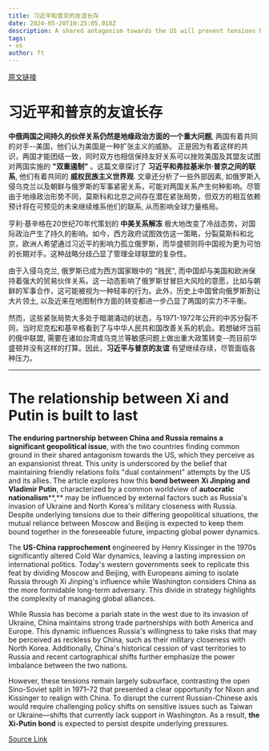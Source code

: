 ```yaml
---
title: 习近平和普京的友谊长存
date: 2024-05-20T10:25:05.018Z
description: A shared antagonism towards the US will prevent tensions between China and Russia from coming to the fore
tags: 
- us
author: ft
---
```


[原文链接](https://ft.com/content/6459a746-e11e-4340-9cb5-ae3ebaa23e0e)

# 习近平和普京的友谊长存 

**中俄两国之间持久的伙伴关系仍然是地缘政治方面的一个重大问题**, 两国有着共同的对手--美国，他们认为美国是一种扩张主义的威胁。 正是因为有着这样的共识，两国才能团结一致，同时双方也相信保持友好关系可以挫败美国及其盟友试图对两国实施的 **"双重遏制"** 。这篇文章探讨了 **习近平和弗拉基米尔·普京之间的联系**, 他们有着共同的 **威权民族主义世界观**. 文章还分析了一些外部因素, 如俄罗斯入侵乌克兰以及朝鲜与俄罗斯的军事紧密关系，可能对两国关系产生何种影响。尽管由于地缘政治形势不同，莫斯科和北京之间存在潜在紧张局势，但双方的相互依赖预计将在可预见的未来继续维系他们的联系, 从而影响全球力量格局。 

亨利·基辛格在20世纪70年代策划的 **中美关系解冻** 极大地改变了冷战态势，对国际政治产生了持久的影响。如今，西方政府试图效仿这一策略，分裂莫斯科和北京，欧洲人希望通过习近平的影响力孤立俄罗斯，而华盛顿则将中国视为更为可怕的长期对手。这种战略分歧凸显了管理全球联盟的复杂性。 

由于入侵乌克兰, 俄罗斯已成为西方国家眼中的 "贱民", 而中国却与美国和欧洲保持着强大的贸易伙伴关系。这一动态影响了俄罗斯甘冒巨大风险的意愿，比如与朝鲜的军事合作，这可能被视为一种轻率的行为。此外，历史上中国曾向俄罗斯割让大片领土, 以及近来在地图制作方面的转变都进一步凸显了两国的实力不平衡。 

然而，这些紧张局势大多处于暗潮涌动的状态，与1971-1972年公开的中苏分裂不同，当时尼克松和基辛格看到了与中华人民共和国改善关系的机会。若想破坏当前的俄中联盟, 需要在诸如台湾或乌克兰等敏感问题上做出重大政策转变--而目前华盛顿并没有这样的打算。因此，**习近平与普京的友谊** 有望继续存续，尽管面临各种压力。

---

# The relationship between Xi and Putin is built to last 

**The enduring partnership** **between China and Russia remains a significant geopolitical issue**, with the two countries finding common ground in their shared antagonism towards the US, which they perceive as an expansionist threat. This unity is underscored by the belief that maintaining friendly relations foils "dual containment" attempts by the US and its allies. The article explores how this **bond between** **Xi Jinping and Vladimir Putin**, characterized by a common worldview of **autocratic nationalism****,** may be influenced by external factors such as Russia's invasion of Ukraine and North Korea's military closeness with Russia. Despite underlying tensions due to their differing geopolitical situations, the mutual reliance between Moscow and Beijing is expected to keep them bound together in the foreseeable future, impacting global power dynamics.

The **US-China rapprochement** engineered by Henry Kissinger in the 1970s significantly altered Cold War dynamics, leaving a lasting impression on international politics. Today's western governments seek to replicate this feat by dividing Moscow and Beijing, with Europeans aiming to isolate Russia through Xi Jinping's influence while Washington considers China as the more formidable long-term adversary. This divide in strategy highlights the complexity of managing global alliances.

While Russia has become a pariah state in the west due to its invasion of Ukraine, China maintains strong trade partnerships with both America and Europe. This dynamic influences Russia's willingness to take risks that may be perceived as reckless by China, such as their military closeness with North Korea. Additionally, China's historical cession of vast territories to Russia and recent cartographical shifts further emphasize the power imbalance between the two nations. 

However, these tensions remain largely subsurface, contrasting the open Sino-Soviet split in 1971–72 that presented a clear opportunity for Nixon and Kissinger to realign with China. To disrupt the current Russian-Chinese axis would require challenging policy shifts on sensitive issues such as Taiwan or Ukraine—shifts that currently lack support in Washington. As a result, **the Xi-Putin bond** is expected to persist despite underlying pressures.

[Source Link](https://ft.com/content/6459a746-e11e-4340-9cb5-ae3ebaa23e0e)

